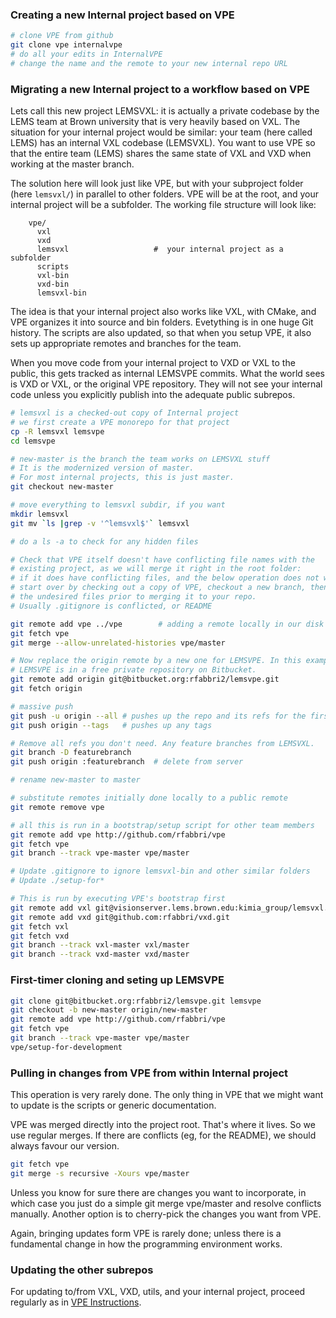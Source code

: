
### Creating a new Internal project based on VPE 

```bash
# clone VPE from github
git clone vpe internalvpe
# do all your edits in InternalVPE
# change the name and the remote to your new internal repo URL
```

### Migrating a new Internal project to a workflow based on VPE
Lets call this new project LEMSVXL: it is actually a private codebase by the
LEMS team at Brown university that is very heavily based on VXL. The situation
for your internal project would be similar: your team (here called LEMS) has an
internal VXL codebase (LEMSVXL). You want to use VPE so that the entire team
(LEMS) shares the same state of VXL and VXD when working at the master branch.

The solution here will look just like VPE, but with your subproject folder (here
`lemsvxl/`) in parallel to other folders. VPE will be at the root, and your
internal project will be a subfolder. The working file structure will look like:
```
    vpe/
      vxl
      vxd
      lemsvxl                   #  your internal project as a subfolder
      scripts
      vxl-bin
      vxd-bin
      lemsvxl-bin
```
The idea is that your internal project also works like VXL, with CMake,
and VPE organizes it into source and bin folders. Evetything is in one huge Git
history.  The scripts are also updated, so that when you setup VPE, it also sets
up appropriate remotes and branches for the team.

When you move code from your internal project to VXD or VXL to the public, this
gets tracked as internal LEMSVPE commits. What the world sees is VXD or VXL, or
the original VPE repository. They will not see your internal code unless you
explicitly publish into the adequate public subrepos.


```bash
# lemsvxl is a checked-out copy of Internal project
# we first create a VPE monorepo for that project
cp -R lemsvxl lemsvpe
cd lemsvpe

# new-master is the branch the team works on LEMSVXL stuff
# It is the modernized version of master. 
# For most internal projects, this is just master.
git checkout new-master

# move everything to lemsvxl subdir, if you want
mkdir lemsvxl
git mv `ls |grep -v '^lemsvxl$'` lemsvxl

# do a ls -a to check for any hidden files

# Check that VPE itself doesn't have conflicting file names with the
# existing project, as we will merge it right in the root folder:
# if it does have conflicting files, and the below operation does not work,
# start over by checking out a copy of VPE, checkout a new branch, then remove
# the undesired files prior to merging it to your repo.
# Usually .gitignore is conflicted, or README

git remote add vpe ../vpe        # adding a remote locally in our disk
git fetch vpe
git merge --allow-unrelated-histories vpe/master

# Now replace the origin remote by a new one for LEMSVPE. In this example,
# LEMSVPE is in a free private repository on Bitbucket.
git remote add origin git@bitbucket.org:rfabbri2/lemsvpe.git
git fetch origin

# massive push
git push -u origin --all # pushes up the repo and its refs for the first time
git push origin --tags   # pushes up any tags

# Remove all refs you don't need. Any feature branches from LEMSVXL.
git branch -D featurebranch
git push origin :featurebranch  # delete from server

# rename new-master to master

# substitute remotes initially done locally to a public remote
git remote remove vpe

# all this is run in a bootstrap/setup script for other team members
git remote add vpe http://github.com/rfabbri/vpe
git fetch vpe
git branch --track vpe-master vpe/master

# Update .gitignore to ignore lemsvxl-bin and other similar folders
# Update ./setup-for*

# This is run by executing VPE's bootstrap first
git remote add vxl git@visionserver.lems.brown.edu:kimia_group/lemsvxl.git
git remote add vxd git@github.com:rfabbri/vxd.git
git fetch vxl
git fetch vxd
git branch --track vxl-master vxl/master
git branch --track vxd-master vxd/master
```

### First-timer cloning and seting up LEMSVPE
```bash
git clone git@bitbucket.org:rfabbri2/lemsvpe.git lemsvpe
git checkout -b new-master origin/new-master
git remote add vpe http://github.com/rfabbri/vpe
git fetch vpe
git branch --track vpe-master vpe/master
vpe/setup-for-development
```

### Pulling in changes from VPE from within Internal project

This operation is very rarely done. The only thing in VPE that we might want to
update is the scripts or generic documentation.

VPE was merged directly into the project root. That's where it lives.
So we use regular merges. If there are conflicts (eg, for the README), we
should always favour our version.
```bash
git fetch vpe
git merge -s recursive -Xours vpe/master  
```
Unless you know for sure there are changes you want to incorporate, in which
case you just do a simple git merge vpe/master and resolve conflicts manually.
Another option is to cherry-pick the changes you want from VPE.

Again, bringing updates form VPE is rarely done; unless there is a fundamental
change in how the programming environment works.

### Updating the other subrepos
For updating to/from VXL, VXD, utils, and your internal project,
proceed regularly as in [VPE Instructions](../README.md).
